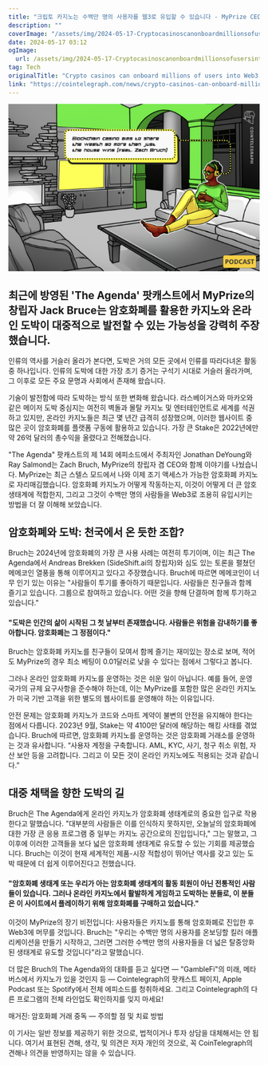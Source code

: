 ```yaml
---
title: "크립토 카지노는 수백만 명의 사용자를 웹3로 유입할 수 있습니다 - MyPrize CEO"
description: ""
coverImage: "/assets/img/2024-05-17-CryptocasinoscanonboardmillionsofusersintoWeb3MyPrizeCEO_thumbnail.png"
date: 2024-05-17 03:12
ogImage: 
  url: /assets/img/2024-05-17-CryptocasinoscanonboardmillionsofusersintoWeb3MyPrizeCEO_thumbnail.png
tag: Tech
originalTitle: "Crypto casinos can onboard millions of users into Web3 — MyPrize CEO"
link: "https://cointelegraph.com/news/crypto-casinos-can-onboard-millions-of-users-into-web3-myprize-ceo"
---
```



![CryptocasinoscanonboardmillionsofusersintoWeb3MyPrizeCEO_thumbnail](/assets/img/2024-05-17-CryptocasinoscanonboardmillionsofusersintoWeb3MyPrizeCEO_thumbnail.png)

## 최근에 방영된 'The Agenda' 팟캐스트에서 MyPrize의 창립자 Jack Bruce는 암호화폐를 활용한 카지노와 온라인 도박이 대중적으로 발전할 수 있는 가능성을 강력히 주장했습니다.

인류의 역사를 거슬러 올라가 본다면, 도박은 거의 모든 곳에서 인류를 따라다녀온 활동 중 하나입니다. 인류의 도박에 대한 가장 초기 증거는 구석기 시대로 거슬러 올라가며, 그 이후로 모든 주요 문명과 사회에서 존재해 왔습니다.

기술이 발전함에 따라 도박하는 방식 또한 변화해 왔습니다. 라스베이거스와 마카오와 같은 메이저 도박 중심지는 여전히 벽돌과 몰탈 카지노 및 엔터테인먼트로 세계를 석권하고 있지만, 온라인 카지노들은 최근 몇 년간 급격히 성장했으며, 이러한 웹사이트 중 많은 곳이 암호화폐를 플랫폼 구동에 활용하고 있습니다. 가장 큰 Stake은 2022년에만 약 26억 달러의 총수익을 올렸다고 전해졌습니다.

<div class="content-ad"></div>

"The Agenda" 팟캐스트의 제 14회 에피소드에서 주최자인 Jonathan DeYoung와 Ray Salmond는 Zach Bruch, MyPrize의 창립자 겸 CEO와 함께 이야기를 나눴습니다. MyPrize는 최근 스텔스 모드에서 나와 이제 조기 액세스가 가능한 암호화폐 카지노로 자리매김했습니다. 암호화폐 카지노가 어떻게 작동하는지, 이것이 어떻게 더 큰 암호 생태계에 적합한지, 그리고 그것이 수백만 명의 사람들을 Web3로 조용히 유입시키는 방법을 더 잘 이해해 보았습니다.

## 암호화폐와 도박: 천국에서 온 듯한 조합?

Bruch는 2024년에 암호화폐의 가장 큰 사용 사례는 여전히 투기이며, 이는 최근 The Agenda에서 Andreas Brekken (SideShift.ai의 창립자)와 심도 있는 토론을 펼쳤던 메메코인 열풍을 통해 이루어지고 있다고 주장했습니다. Bruch에 따르면 메메코인이 너무 인기 있는 이유는 "사람들이 투기를 좋아하기 때문입니다. 사람들은 친구들과 함께 즐기고 있습니다. 그룹으로 참여하고 있습니다. 어떤 것을 향해 단결하며 함께 투기하고 있습니다."

#### "도박은 인간의 삶이 시작된 그 첫 날부터 존재했습니다. 사람들은 위험을 감내하기를 좋아합니다. 암호화폐는 그 정점이다."

<div class="content-ad"></div>

Bruch는 암호화폐 카지노를 친구들이 모여서 함께 즐기는 재미있는 장소로 보며, 적어도 MyPrize의 경우 최소 베팅이 0.01달러로 낮을 수 있다는 점에서 그렇다고 봅니다.

그러나 온라인 암호화폐 카지노를 운영하는 것은 쉬운 일이 아닙니다. 예를 들어, 운영 국가의 규제 요구사항을 준수해야 하는데, 이는 MyPrize를 포함한 많은 온라인 카지노가 미국 기반 고객을 위한 별도의 웹사이트를 운영해야 하는 이유입니다.

안전 문제는 암호화폐 카지노가 코드와 스마트 계약이 불변의 안전을 유지해야 한다는 점에서 다릅니다. 2023년 9월, Stake는 약 4100만 달러에 해당하는 해킹 사태를 겪었습니다. Bruch에 따르면, 암호화폐 카지노를 운영하는 것은 암호화폐 거래소를 운영하는 것과 유사합니다. “사용자 계정을 구축합니다. AML, KYC, 사기, 청구 취소 위험, 자산 보안 등을 고려합니다. 그리고 이 모든 것이 온라인 카지노에도 적용되는 것과 같습니다.”

## 대중 채택을 향한 도박의 길

<div class="content-ad"></div>

Bruch은 The Agenda에게 온라인 카지노가 암호화폐 생태계로의 중요한 입구로 작용한다고 말했습니다. "대부분의 사람들은 이를 인식하지 못하지만, 오늘날의 암호화폐에 대한 가장 큰 응용 프로그램 중 일부는 카지노 공간으로의 진입입니다," 그는 말했고, 그 이후에 이러한 고객들을 보다 넓은 암호화폐 생태계로 유도할 수 있는 기회를 제공했습니다. Bruch는 이것이 현재 세계적인 제품-시장 적합성이 뛰어난 역사를 갖고 있는 도박 때문에 더 쉽게 이루어진다고 전했습니다.

#### "암호화폐 생태계 또는 우리가 아는 암호화폐 생태계의 활동 회원이 아닌 전통적인 사람들이 있습니다. 그러나 온라인 카지노에서 활발하게 게임하고 도박하는 분들로, 이 분들은 이 사이트에서 플레이하기 위해 암호화폐를 구매하고 있습니다."

이것이 MyPrize의 장기 비전입니다: 사용자들은 카지노를 통해 암호화폐로 진입한 후 Web3에 머무를 것입니다. Bruch는 "우리는 수백만 명의 사용자를 온보딩할 킬러 애플리케이션을 만들기 시작하고, 그러면 그러한 수백만 명의 사용자들을 더 넓은 탈중앙화된 생태계로 유도할 것입니다"라고 말했습니다.

더 많은 Bruch의 The Agenda와의 대화를 듣고 싶다면 — "GambleFi"의 미래, 메타버스에서 카지노가 있을 것인지 등 — Cointelegraph의 팟캐스트 페이지, Apple Podcast 또는 Spotify에서 전체 에피소드를 청취하세요. 그리고 Cointelegraph의 다른 프로그램의 전체 라인업도 확인하지를 잊지 마세요!

<div class="content-ad"></div>

매거진: 암호화폐 거래 중독 — 주의할 점 및 치료 방법

이 기사는 일반 정보를 제공하기 위한 것으로, 법적이거나 투자 상담을 대체해서는 안 됩니다. 여기서 표현된 견해, 생각, 및 의견은 저자 개인의 것으로, 꼭 CoinTelegraph의 견해나 의견을 반영하지는 않을 수 있습니다.